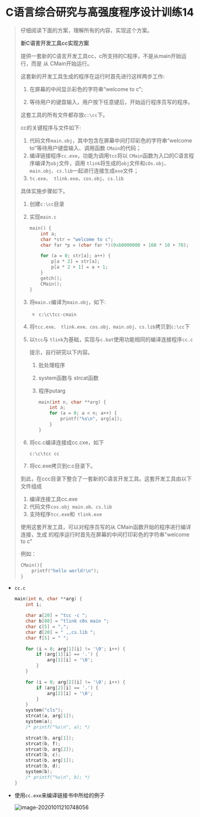 # C语言综合研究与高强度程序设计训练14

> 仔细阅读下面的方案，理解所有的内容，实现这个方案。
>
> **新C语言开发工具cc实现方案**
>
> 提供一套新的C语言开发工具cc，c所支持的C程序，不是从main开始运行，而是
> 从 CMain开始运行。
>
> 这套新的开发工具生成的程序在运行时首先进行这样两步工作:
>
> 1. 在屏幕的中间显示彩色的字符串“welcome to c";
>
> 2. 等待用户的键盘输入，用户按下任意键后，开始运行程序员写的程序。
>
> 这套工具的所有文件都存放`c:\cc`下。
>
> cc的关键程序与文件如下:
>
> 1. 代码文件`main.obj`，其中包含在屏幕中间打印彩色的字符串“welcome to”等待用户键盘输入、调用函数 `CMain`的代码；
> 2. 编译链接程序`cc.exe`，功能为调用`tcc`将以 `CMain`函数为入口的C语言程序编译为`obj`文件，调用 `tlink`将生成的`obj`文件和`cOs.obj`、`main.obj`、`cs.lib`一起进行连接生成`exe`文件；
> 3. `tc.exe`、` tlink.exe`、`cos.obj`、`cs.lib`
>
> 具体实施步骤如下。
>
> 1. 创建`c:\cc`目录
>
> 2. 实现`main.c`
>
>    ```c
>    main() {
>        int a;
>        char *str = "welcome to c";
>        char far *p = (char far *)(0xb8000000 + 160 * 10 + 70);
>    
>        for (a = 0; str[a]; a++) {
>            p[a * 2] = str[a];
>            p[a * 2 + 1] = a + 1;
>        }
>        getch();
>        CMain();
>    }
>    ```
>
>    
>
> 3. 将`main.c`编译为`main.obj`，如下:
>
>    - `c:\c\tcc-cmain`
>
> 4. 将`tcc.exe、 tlink.exe、cos.obj、main.obj、cs.lib`拷贝到`c:\cc`下
>
> 5. 以`tcc`与 `tlink`为基础，实现与`c.bat`使用功能相同的编译连接程序`cc.c`
>
>    提示，自行研究以下内容。
>
>    1. 批处理程序
>
>    2. system函数与 strcat函数
>
>    3. 程序putarg
>
>       ```c
>       main(int n, char **arg) {
>           int a;
>           for (a = 0; a < n; a++) {
>               printf("%s\n", arg[a]);
>           }
>       }
>       ```
>
> 6. 将cc.c编译连接成cc.cxe，如下
>
>    `c:\c\tcc cc`
>
> 7. 将cc.exe拷贝到c:c目录下。
>
> 到此，在ccc目录下整合了一套新的C语言开发工具。这套开发工具由以下文件组成
>
> 	1.	编译连接工具cc.exe
>  	2.	代码文件`cos.obj main.ob、cs.lib`
>  	3.	支持程序`tcc.exe`和` tlink.exe`
>
> 使用这套开发工具，可以对程序员写的从 CMain函数开始的程序进行编详连接，生成
> 的程序运行时首先在屏幕的中间打印彩色的字符串"welcome to c"
>
> 例如：
>
> ```c
> CMain(){
>     printf("hello world!\n");
> }
> ```
>
> 



- `cc.c`

  ```c
  main(int n, char **arg) {
      int i;
  
      char a[20] = "tcc -c ";
      char b[80] = "tlink c0s main ";
      char c[5] = ",";
      char d[20] = " ,,cs.lib ";
      char f[5] = " ";
  
      for (i = 0; arg[1][i] != '\0'; i++) {
          if (arg[1][i] == '.') {
              arg[1][i] = '\0';
          }
      }
  
      for (i = 0; arg[2][i] != '\0'; i++) {
          if (arg[2][i] == '.') {
              arg[2][i] = '\0';
          }
      }
      system("cls");
      strcat(a, arg[1]);
      system(a);
      /* printf("%s\n", a); */
  
      strcat(b, arg[1]);
      strcat(b, f);
      strcat(b, arg[2]);
      strcat(b, c);
      strcat(b, arg[1]);
      strcat(b, d);
      system(b);
      /* printf("%s\n", b); */
  }
  ```

- 使用`cc.exe`来编译链接书中所给的例子

  ![image-20201011210748056](https://gitee.com/bgst009/markdownPicUrl/raw/master/20201011210748.png)